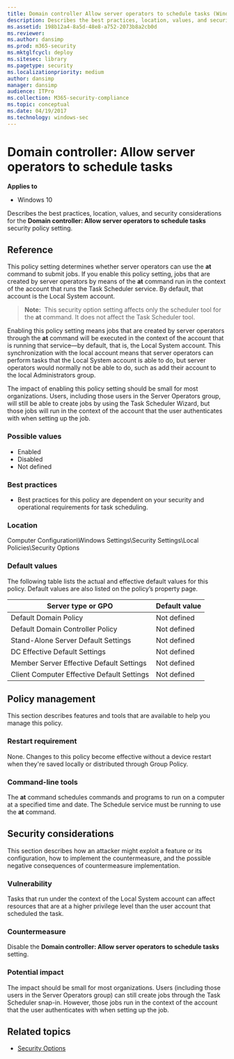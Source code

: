 ```yaml
---
title: Domain controller Allow server operators to schedule tasks (Windows 10)
description: Describes the best practices, location, values, and security considerations for the Domain controller Allow server operators to schedule tasks security policy setting.
ms.assetid: 198b12a4-8a5d-48e8-a752-2073b8a2cb0d
ms.reviewer: 
ms.author: dansimp
ms.prod: m365-security
ms.mktglfcycl: deploy
ms.sitesec: library
ms.pagetype: security
ms.localizationpriority: medium
author: dansimp
manager: dansimp
audience: ITPro
ms.collection: M365-security-compliance
ms.topic: conceptual
ms.date: 04/19/2017
ms.technology: windows-sec
---
```


# Domain controller: Allow server operators to schedule tasks

**Applies to**
-   Windows 10

Describes the best practices, location, values, and security considerations for the **Domain controller: Allow server operators to schedule tasks** security policy setting.

## Reference

This policy setting determines whether server operators can use the **at** command to submit jobs. If you enable this policy setting, jobs that are created by server operators by means of the **at** command run in the context of the account that runs the Task Scheduler service. By default, that account is the Local System account.

>**Note:**  This security option setting affects only the scheduler tool for the **at** command. It does not affect the Task Scheduler tool.
 
Enabling this policy setting means jobs that are created by server operators through the **at** command will be executed in the context of the account that is running that service—by default, that is, the Local System account. This synchronization with the local account means that server operators can perform tasks that the Local System account is able to do, but server operators would normally not be able to do, such as add their account to the local Administrators group.

The impact of enabling this policy setting should be small for most organizations. Users, including those users in the Server Operators group, will still be able to create jobs by using the Task Scheduler Wizard, but those jobs will run in the context of the account that the user authenticates with when setting up the job.

### Possible values

-   Enabled
-   Disabled
-   Not defined

### Best practices

-   Best practices for this policy are dependent on your security and operational requirements for task scheduling.

### Location

Computer Configuration\\Windows Settings\\Security Settings\\Local Policies\\Security Options

### Default values

The following table lists the actual and effective default values for this policy. Default values are also listed on the policy’s property page.

| Server type or GPO | Default value |
| - | - |
| Default Domain Policy | Not defined| 
| Default Domain Controller Policy | Not defined | 
| Stand-Alone Server Default Settings | Not defined| 
| DC Effective Default Settings | Not defined| 
| Member Server Effective Default Settings | Not defined| 
| Client Computer Effective Default Settings | Not defined| 
 
## Policy management

This section describes features and tools that are available to help you manage this policy.

### Restart requirement

None. Changes to this policy become effective without a device restart when they're saved locally or distributed through Group Policy.

### Command-line tools

The **at** command schedules commands and programs to run on a computer at a specified time and date. The Schedule service must be running to use the **at** command.

## Security considerations

This section describes how an attacker might exploit a feature or its configuration, how to implement the countermeasure, and the possible negative consequences of countermeasure implementation.

### Vulnerability

Tasks that run under the context of the Local System account can affect resources that are at a higher privilege level than the user account that scheduled the task.

### Countermeasure

Disable the **Domain controller: Allow server operators to schedule tasks** setting.

### Potential impact

The impact should be small for most organizations. Users (including those users in the Server Operators group) can still create jobs through the Task Scheduler snap-in. However, those jobs run in the context of the account that the user authenticates with when setting up the job.

## Related topics

- [Security Options](security-options.md)
